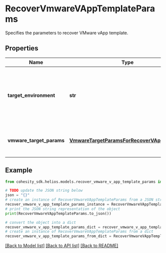 # RecoverVmwareVAppTemplateParams

Specifies the parameters to recover VMware vApp template.

## Properties

Name | Type | Description | Notes
------------ | ------------- | ------------- | -------------
**target_environment** | **str** | Specifies the environment of the recovery target. The corresponding params below must be filled out. | 
**vmware_target_params** | [**VmwareTargetParamsForRecoverVAppTemplate**](VmwareTargetParamsForRecoverVAppTemplate.md) | Specifies the params for recovering to a VMware target. | [optional] 

## Example

```python
from cohesity_sdk.helios.models.recover_vmware_v_app_template_params import RecoverVmwareVAppTemplateParams

# TODO update the JSON string below
json = "{}"
# create an instance of RecoverVmwareVAppTemplateParams from a JSON string
recover_vmware_v_app_template_params_instance = RecoverVmwareVAppTemplateParams.from_json(json)
# print the JSON string representation of the object
print(RecoverVmwareVAppTemplateParams.to_json())

# convert the object into a dict
recover_vmware_v_app_template_params_dict = recover_vmware_v_app_template_params_instance.to_dict()
# create an instance of RecoverVmwareVAppTemplateParams from a dict
recover_vmware_v_app_template_params_from_dict = RecoverVmwareVAppTemplateParams.from_dict(recover_vmware_v_app_template_params_dict)
```
[[Back to Model list]](../README.md#documentation-for-models) [[Back to API list]](../README.md#documentation-for-api-endpoints) [[Back to README]](../README.md)


